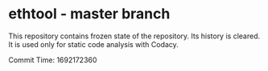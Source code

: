 # ethtool - master branch

This repository contains frozen state of the repository.
Its history is cleared. It is used only for static code
analysis with Codacy.

Commit Time: 1692172360